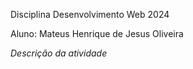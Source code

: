 Disciplina Desenvolvimento Web 2024

Aluno: Mateus Henrique de Jesus Oliveira

*Descrição da atividade*
